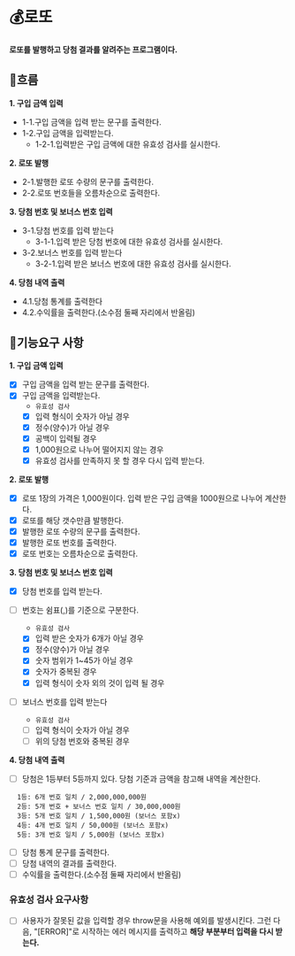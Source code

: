 # 💰로또

#### 로또를 발행하고 당첨 결과를 알려주는 프로그램이다.

## 🚩흐름

**1. 구입 금액 입력**

- 1-1.구입 금액을 입력 받는 문구를 출력한다.
- 1-2.구입 금액을 입력받는다.
  - 1-2-1.입력받은 구입 금액에 대한 유효성 검사를 실시한다.

**2. 로또 발행**

- 2-1.발행한 로또 수량의 문구를 출력한다.
- 2-2.로또 번호들을 오름차순으로 출력한다.

**3. 당첨 번호 및 보너스 번호 입력**

- 3-1.당첨 번호를 입력 받는다
  - 3-1-1.입력 받은 당첨 번호에 대한 유효성 검사를 실시한다.
- 3-2.보너스 번호를 입력 받는다
  - 3-2-1.입력 받은 보너스 번호에 대한 유효성 검사를 실시한다.

**4. 당첨 내역 출력**

- 4.1.당첨 통계를 출력한다
- 4.2.수익률을 출력한다.(소수점 둘째 자리에서 반올림)

## 📝기능요구 사항

**1. 구입 금액 입력**

- [x] 구입 금액을 입력 받는 문구를 출력한다.
- [x] 구입 금액을 입력받는다.
  - `유효성 검사`
  - [x] 입력 형식이 숫자가 아닐 경우
  - [x] 정수(양수)가 아닐 경우
  - [x] 공백이 입력될 경우
  - [x] 1,000원으로 나누어 떨어지지 않는 경우
  - [x] 유효성 검사를 만족하지 못 할 경우 다시 입력 받는다.

**2. 로또 발행**

- [x] 로또 1장의 가격은 1,000원이다. 입력 받은 구입 금액을 1000원으로 나누어 계산한다.
- [x] 로또를 해당 갯수만큼 발행한다.
- [x] 발행한 로또 수량의 문구를 출력한다.
- [x] 발행한 로또 번호를 출력한다.
- [x] 로또 번호는 오름차순으로 출력한다.

**3. 당첨 번호 및 보너스 번호 입력**

- [x] 당첨 번호를 입력 받는다.
- [ ] 번호는 쉼표(,)를 기준으로 구분한다.

  - `유효성 검사`
  - [x] 입력 받은 숫자가 6개가 아닐 경우
  - [x] 정수(양수)가 아닐 경우
  - [x] 숫자 범위가 1~45가 아닐 경우
  - [x] 숫자가 중복된 경우
  - [x] 입력 형식이 숫자 외의 것이 입력 될 경우

- [ ] 보너스 번호를 입력 받는다
  - `유효성 검사`
  - [ ] 입력 형식이 숫자가 아닐 경우
  - [ ] 위의 당첨 번호와 중복된 경우

**4. 당첨 내역 출력**

- [ ] 당첨은 1등부터 5등까지 있다. 당첨 기준과 금액을 참고해 내역을 계산한다.

```
  1등: 6개 번호 일치 / 2,000,000,000원
  2등: 5개 번호 + 보너스 번호 일치 / 30,000,000원
  3등: 5개 번호 일치 / 1,500,000원 (보너스 포함x)
  4등: 4개 번호 일치 / 50,000원 (보너스 포함x)
  5등: 3개 번호 일치 / 5,000원 (보너스 포함x)
```

- [ ] 당첨 통계 문구를 출력한다.
- [ ] 당첨 내역의 결과를 출력한다.
- [ ] 수익률을 출력한다.(소수점 둘째 자리에서 반올림)

### 유효성 검사 요구사항

- [ ] 사용자가 잘못된 값을 입력할 경우 throw문을 사용해 예외를 발생시킨다. 그런 다음, "[ERROR]"로 시작하는 에러 메시지를 출력하고 **해당 부분부터 입력을 다시 받는다.**
